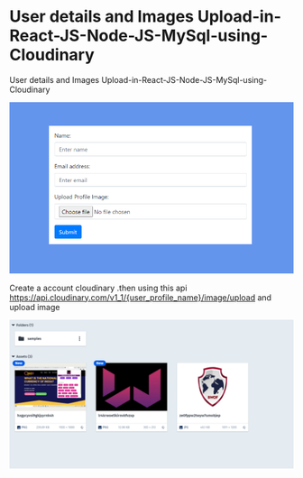 # User details and Images Upload-in-React-JS-Node-JS-MySql-using-Cloudinary
User details and Images Upload-in-React-JS-Node-JS-MySql-using-Cloudinary

![alt text](https://github.com/atanu20/Upload-Images-in-React-JS-Node-JS-MySql-using-Cloudinary/blob/master/user-details-with-image-upload-using-react-node.png)




Create a account cloudinary .then using this api   https://api.cloudinary.com/v1_1/{user_profile_name}/image/upload and upload image





![alt text](https://github.com/atanu20/Upload-Images-in-React-JS-Node-JS-MySql-using-Cloudinary/blob/master/image.png)
